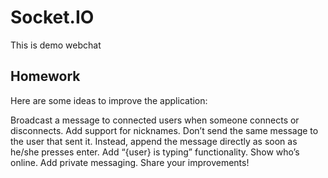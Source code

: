 # Socket.IO

This is demo webchat

## Homework
Here are some ideas to improve the application:

Broadcast a message to connected users when someone connects or disconnects.
Add support for nicknames.
Don’t send the same message to the user that sent it. Instead, append the message directly as soon as he/she presses enter.
Add “{user} is typing” functionality.
Show who’s online.
Add private messaging.
Share your improvements!